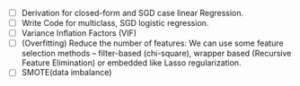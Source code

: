 - [ ] Derivation for closed-form and SGD case linear Regression.
- [ ] Write Code for multiclass, SGD logistic regression.
- [ ] Variance Inflation Factors (VIF)
- [ ] (Overfitting) Reduce the number of features: We can use some feature selection methods – filter-based (chi-square), wrapper based (Recursive Feature Elimination) or embedded 
like Lasso regularization. 
- [ ] SMOTE(data imbalance)
